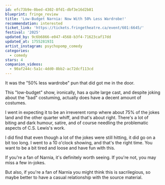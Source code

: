 ```yaml
---
id: efc73b9e-0bed-4302-8fd1-dbf3e16d2b81
blueprint: fringe_review
title: 'Low-Budget Narnia: Now With 50% Less Wardrobe!'
recommendation: interested
ticket_link: 'https://tickets.fringetheatre.ca/event/601:6645/'
festival: '2025'
updated_by: 9c6b6866-e047-4568-b3f4-71623caf17dd
updated_at: 1755281931
artist_instagram: psychopomp_comedy
categories:
  - comedy
stars: 4
companion_videos:
  - 90af244c-5a1c-4dd0-8bb2-ac72dcf113cd
---
```

It was the "50% less wardrobe" pun that did got me in the door.

This "low-budget" show, ironically, has a quite large cast, and despite joking about the "bad" costuming, actually does have a decent amount of costumes.

I went in expecting it to be an irreverent romp where about 75% of the jokes land and the other quarter whiff, and that's about right. There's a lot of biting and dark humour, satire, and of course needling the problematic aspects of C.S. Lewis's work.

I did find that even though a lot of the jokes were still hitting, it did go on a bit too long. I went to a 10 o'clock showing, and that's the right time. You want to be a bit tired and loose and have fun with this.

If you're a fan of Narnia, it's definitely worth seeing. If you're not, you may miss a few in-jokes.

But also, if you're a fan of Narnia you might think this is sacrilegious, so maybe better to have a casual relationship with the source material.